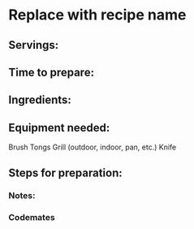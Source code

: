 # Replace with recipe name

## Servings: 

## Time to prepare: 

## Ingredients:


## Equipment needed:
Brush
Tongs
Grill (outdoor, indoor, pan, etc.)
Knife


## Steps for preparation:



### Notes:



### Codemates #
